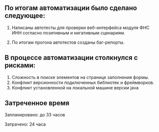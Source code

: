 ## По итогам автоматизации было сделано следующее:

1. Написаны автотесты для проверки веб-интерфейса модуля ФНС ИНН согласно позитивным и нигативным сценариям.

2. По итогам прогона автотестов созданы баг-репорты.

## В процессе автоматизации столкнулся с рисками:

1. Сложность в поиске элементов на странице заполнения формы.
2. Конфликт версионности подключенных библиотек и фреймворков.
3. Конфликт установленной на локальной машине версии java

## Затреченное время

Запланировано: до 33 часов

Затрачено: 24 часа